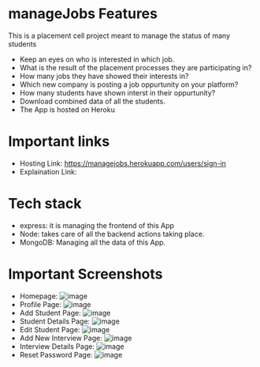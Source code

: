 # manageJobs Features
This is a placement cell project meant to manage the status of many students
- Keep an eyes on who is interested in which job. 
- What is the result of the placement processes they are participating in?
- How many jobs they have showed their interests in?
- Which new company is posting a job oppurtunity on your platform?
- How many students have shown interst in their oppurtunity?
- Download combined data of all the students.
- The App is hosted on Heroku

# Important links

- Hosting Link: https://managejobs.herokuapp.com/users/sign-in
- Explaination Link: 

# Tech stack
- express: it is managing the frontend of this App
- Node: takes care of all the backend actions taking place.
- MongoDB: Managing all the data of this App.

# Important Screenshots
- Homepage: ![image](https://user-images.githubusercontent.com/66215313/146424012-ecbd93ce-2cea-4b40-b0c3-a9293a302e67.png)
- Profile Page: ![image](https://user-images.githubusercontent.com/66215313/146424143-6df64d18-1003-410c-baa4-e5eb019be702.png)
- Add Student Page: ![image](https://user-images.githubusercontent.com/66215313/146424207-dff0e621-7ba3-4fa1-b115-390a24561297.png)
- Student Details Page: ![image](https://user-images.githubusercontent.com/66215313/146424405-b9018bdb-f80f-4287-8320-88648b5072ac.png)
- Edit Student Page: ![image](https://user-images.githubusercontent.com/66215313/146424479-b218e0fd-2608-478f-85e1-cb0fe4f50df9.png)
- Add New Interview Page: ![image](https://user-images.githubusercontent.com/66215313/146424288-f81d1b9d-4426-4dba-b722-582bc76d297d.png)
- Interview Details Page: ![image](https://user-images.githubusercontent.com/66215313/146424564-2bf94140-8914-4434-b5b9-e30b238de579.png)
- Reset Password Page: ![image](https://user-images.githubusercontent.com/66215313/146424630-36c19c12-7264-47b4-8e18-edf9f73714ea.png)


